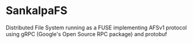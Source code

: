 # SankalpaFS
Distributed File System running as a FUSE implementing AFSv1 protocol using gRPC (Google's Open Source RPC package) and protobuf
